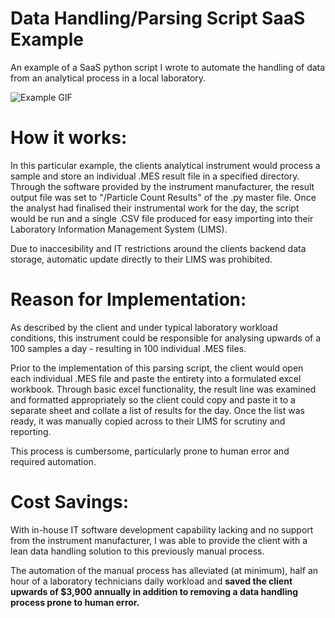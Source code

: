 # Data Handling/Parsing Script SaaS Example

An example of a SaaS python script I wrote to automate the handling of data from an analytical process in a local laboratory.

![Example GIF](https://github.com/Pyr1te/SaaS-Example-Parsing-Script/blob/main/Example.gif?raw=true)

# How it works:

In this particular example, the clients analytical instrument would process a sample and store an individual .MES result file in a specified directory. Through the software provided by the instrument manufacturer, the result output file was set to "/Particle Count Results" of the .py master file. Once the analyst had finalised their instrumental work for the day, the script would be run and a single .CSV file produced for easy importing into their Laboratory Information Management System (LIMS).

Due to inaccesibility and IT restrictions around the clients backend data storage, automatic update directly to their LIMS was prohibited.

# Reason for Implementation:

As described by the client and under typical laboratory workload conditions, this instrument could be responsible for analysing upwards of a 100 samples a day - resulting in 100 individual .MES files.

Prior to the implementation of this parsing script, the client would open each individual .MES file and paste the entirety into a formulated excel workbook. Through basic excel functionality, the result line was examined and formatted appropriately so the client could copy and paste it to a separate sheet and collate a list of results for the day. Once the list was ready, it was manually copied across to their LIMS for scrutiny and reporting.

This process is cumbersome, particularly prone to human error and required automation.

# Cost Savings:

With in-house IT software development capability lacking and no support from the instrument manufacturer, I was able to provide the client with a lean data handling solution to this previously manual process.

The automation of the manual process has alleviated (at minimum), half an hour of a laboratory technicians daily workload and <strong>saved the client upwards of $3,900 annually in addition to removing a data handling process prone to human error. </strong>
